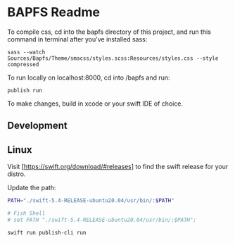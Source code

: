 # BAPFS Readme

To compile css, cd into the bapfs directory of this project, and run this command in terminal after you've installed sass:
```
sass --watch Sources/Bapfs/Theme/smacss/styles.scss:Resources/styles.css --style compressed
```

To run locally on localhost:8000, cd into /bapfs and run:
```
publish run
```

To make changes, build in xcode or your swift IDE of choice.

## Development

## Linux

Visit [https://swift.org/download/#releases] to find the swift release for your distro.

Update the path:

```sh
PATH="./swift-5.4-RELEASE-ubuntu20.04/usr/bin/:$PATH"

# Fish Shell
# set PATH "./swift-5.4-RELEASE-ubuntu20.04/usr/bin/:$PATH";

swift run publish-cli run
```
